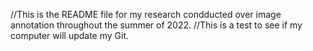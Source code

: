 //This is the README file for my research condducted over image annotation throughout the summer of 2022.
//This is a test to see if my computer will update my Git.

